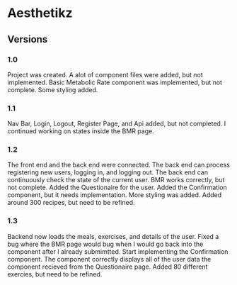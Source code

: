 # Aesthetikz

## Versions

### 1.0 
Project was created. A alot of component files were added, but not implemented. Basic Metabolic Rate component was implemented, but not complete. Some styling added. 

### 1.1
Nav Bar, Login, Logout, Register Page, and Api added, but not completed. I continued working on states inside the BMR page. 

### 1.2
The front end and the back end were connected. The back end can process registering new users, logging in, and logging out. The back end can continuously check the state of the current user. BMR works correctly, but not complete. Added the Questionaire for the user. Added the Confirmation component, but it needs implementation. More styling was added. Added around 300 recipes, but need to be refined.

### 1.3
Backend now loads the meals, exercises, and details of the user. Fixed a bug where the BMR page would bug when I would go back into the component after I already submimtted. Start implementing the Confirmation component. The component correctly displays all of the user data the component recieved from the Questionaire page. Added 80 different exercies, but need to be refined. 

